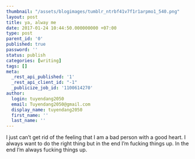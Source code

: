 ```yaml
---
thumbnail: "/assets/blogimages/tumblr_ntrbf41v7f1r1arpmo1_540.png"
layout: post
title: ya, alway me
date: 2017-01-24 10:44:50.000000000 +07:00
type: post
parent_id: '0'
published: true
password: ''
status: publish
categories: [writing]
tags: []
meta:
  _rest_api_published: '1'
  _rest_api_client_id: "-1"
  _publicize_job_id: '1100614270'
author:
  login: tuyendang2050
  email: Tuyendang2050@gmail.com
  display_name: tuyendang2050
  first_name: ''
  last_name: ''
---
```

I just can’t get rid of the feeling that I am a bad person with a good heart. I always want to do the right thing but in the end I’m fucking things up. In the end I’m always fucking things up.
